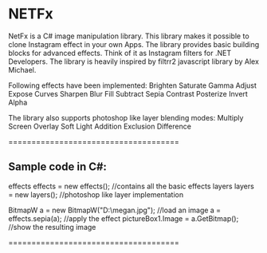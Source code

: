 NETFx
=====

NetFx is a C# image manipulation library. This library makes it possible to clone Instagram effect in your own Apps.
The library provides basic building blocks for advanced effects. Think of it as Instagram filters for .NET Developers.
The library is heavily inspired by filtrr2 javascript library by Alex Michael.

Following effects have been implemented:
Brighten
Saturate
Gamma
Adjust
Expose
Curves
Sharpen
Blur
Fill
Subtract
Sepia
Contrast
Posterize
Invert
Alpha

The library also supports photoshop like layer blending modes:
Multiply
Screen
Overlay
Soft Light
Addition
Exclusion
Difference

=====================================

Sample code in C#:
-------------------
effects effects = new effects(); //contains all the basic effects 
layers layers = new layers(); //photoshop like layer implementation

BitmapW a = new BitmapW("D:\megan.jpg"); //load an image
a = effects.sepia(a); //apply the effect
pictureBox1.Image = a.GetBitmap(); //show the resulting image


=====================================
